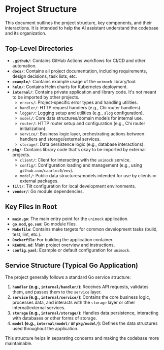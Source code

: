 # Project Structure

This document outlines the project structure, key components, and their interactions. It is intended to help the AI assistant understand the codebase and its organization.

## Top-Level Directories

- **`.github/`**: Contains GitHub Actions workflows for CI/CD and other automation.
- **`docs/`**: Contains all project documentation, including requirements, design decisions, task lists, etc.
- **`example/`**: Contains example usage of the `unimock` library/tool.
- **`helm/`**: Contains Helm charts for Kubernetes deployment.
- **`internal/`**: Contains private application and library code. It's not meant to be imported by other projects.
    - `errors/`: Project-specific error types and handling utilities.
    - `handler/`: HTTP request handlers (e.g., Chi router handlers).
    - `logger/`: Logging setup and utilities (e.g., `slog` configuration).
    - `model/`: Core data structures/domain models for internal use.
    - `router/`: HTTP router setup and configuration (e.g., Chi router initialization).
    - `service/`: Business logic layer, orchestrating actions between handlers and storage/external services.
    - `storage/`: Data persistence logic (e.g., database interactions).
- **`pkg/`**: Contains library code that's okay to be imported by external projects.
    - `client/`: Client for interacting with the `unimock` service.
    - `config/`: Configuration loading and management (e.g., using `github.com/caarlos0/env`).
    - `model/`: Public data structures/models intended for use by clients or external packages.
- **`tilt/`**: Tilt configuration for local development environments.
- **`vendor/`**: Go module dependencies.

## Key Files in Root

- **`main.go`**: The main entry point for the `unimock` application.
- **`go.mod`, `go.sum`**: Go module files.
- **`Makefile`**: Contains make targets for common development tasks (build, test, lint, etc.).
- **`Dockerfile`**: For building the application container.
- **`README.md`**: Main project overview and instructions.
- **`config.yaml`**: Example or default configuration for `unimock`.

## Service Structure (Typical Go Application)

The project generally follows a standard Go service structure:

1.  **`handler` (e.g., `internal/handler/`)**: Receives API requests, validates them, and passes them to the `service` layer.
2.  **`service` (e.g., `internal/service/`)**: Contains the core business logic, processes data, and interacts with the `storage` layer or other internal/external services.
3.  **`storage` (e.g., `internal/storage/`)**: Handles data persistence, interacting with databases or other forms of storage.
4.  **`model` (e.g., `internal/model/` or `pkg/model/`)**: Defines the data structures used throughout the application.

This structure helps in separating concerns and making the codebase more maintainable. 
